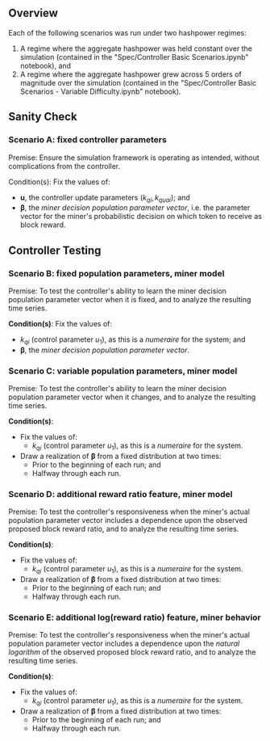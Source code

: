 
## Overview

Each of the following scenarios was run under two hashpower regimes:
1. A regime where the aggregate hashpower was held constant over the simulation (contained in the "Spec/Controller Basic Scenarios.ipynb" notebook), and
2. A regime where the aggregate hashpower grew across 5 orders of magnitude over the simulation (contained in the "Spec/Controller Basic Scenarios - Variable Difficulty.ipynb" notebook).

## Sanity Check

### Scenario A: fixed controller parameters

Premise: Ensure the simulation framework is operating as intended, without complications from the controller.

Condition(s): Fix the values of:
- $\mathbf u$, the controller update parameters ($k_{qi}, k_{quai}$); and
- $\pmb{\beta}$, the _miner decision population parameter vector_, i.e. the parameter vector for the miner's probabilistic decision on which token to receive as block reward.

## Controller Testing

### Scenario B: fixed population parameters, miner model

Premise: To test the controller's ability to learn the miner decision population parameter vector when it is fixed, and to analyze the resulting time series.

**Condition(s)**: Fix the values of:
- $k_{qi}$ (control parameter $u_1$), as this is a _numeraire_ for the system; and
- $\pmb{\beta}$, the _miner decision population parameter vector_.

### Scenario C: variable population parameters, miner model

Premise: To test the controller's ability to learn the miner decision population parameter vector when it changes, and to analyze the resulting time series.

**Condition(s)**: 
- Fix the values of:
    - $k_{qi}$ (control parameter $u_1$), as this is a _numeraire_ for the system.
- Draw a realization of $\pmb{\beta}$ from a fixed distribution at two times:
    - Prior to the beginning of each run; and
    - Halfway through each run.

### Scenario D: additional reward ratio feature, miner model

Premise: To test the controller's responsiveness when the miner's actual population parameter vector includes a dependence upon the observed proposed block reward ratio, and to analyze the resulting time series.

**Condition(s)**: 
- Fix the values of:
    - $k_{qi}$ (control parameter $u_1$), as this is a _numeraire_ for the system.
- Draw a realization of $\pmb{\beta}$ from a fixed distribution at two times:
    - Prior to the beginning of each run; and
    - Halfway through each run.


### Scenario E: additional log(reward ratio) feature, miner behavior

Premise: To test the controller's responsiveness when the miner's actual population parameter vector includes a dependence upon the _natural logarithm_ of the observed proposed block reward ratio, and to analyze the resulting time series.

**Condition(s)**: 
- Fix the values of:
    - $k_{qi}$ (control parameter $u_1$), as this is a _numeraire_ for the system.
- Draw a realization of $\pmb{\beta}$ from a fixed distribution at two times:
    - Prior to the beginning of each run; and
    - Halfway through each run.
